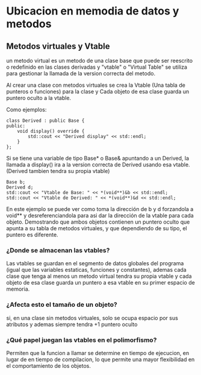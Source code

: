 # Ubicacion en memodia de datos y metodos

## Metodos virtuales y Vtable
un metodo virtual es un metodo de una clase base que puede ser reescrito o redefinido en las clases derivadas y "vtable" o "Virtual Table" 
se utiliza para gestionar la llamada de la version correcta del metodo.

Al crear una clase con metodos virtuales se crea la Vtable (Una tabla de punteros o funciones) para la clase y Cada objeto de esa clase guarda 
un puntero oculto a la vtable. 

Como ejemplos:

    class Derived : public Base {
    public:
        void display() override {
            std::cout << "Derived display" << std::endl;
        }
    };

Si se tiene una variable de tipo Base* o Base& apuntando a un Derived, la llamada a display() ira a la version correcta de Derived 
usando esa vtable. (Derived tambien tendra su propia vtable)

    Base b;
    Derived d;
    std::cout << "Vtable de Base: " << *(void**)&b << std::endl;
    std::cout << "Vtable de Derived: " << *(void**)&d << std::endl;

En este ejemplo se puede ver como toma la dirección de b y d forzandola a void** y desreferenciandola para asi dar la dirección de la vtable 
para cada objeto. Demostrando que ambos objetos contienen un puntero oculto que apunta a su tabla de metodos virtuales, y que dependiendo
de su tipo, el puntero es diferente.

### ¿Donde se almacenan las vtables?

Las vtables se guardan en el segmento de datos globales del programa (igual que las variables estaticas, funciones y constantes), ademas cada 
clase que tenga al menos un metodo virtual tendra su propia vtable y cada objeto de esa clase guarda un puntero a esa vtable en su primer espacio 
de memoria.

###  ¿Afecta esto el tamaño de un objeto?
si, en una clase sin metodos virtuales, solo se ocupa espacio por sus atributos y ademas siempre tendra +1 puntero oculto 

### ¿Qué papel juegan las vtables en el polimorfismo?
Permiten que la funcion a llamar se determine en tiempo de ejecucion, en lugar de en tiempo de compilacion, lo que permite una mayor flexibilidad
en el comportamiento de los objetos.




